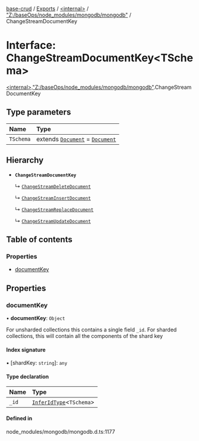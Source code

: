 [base-crud](../README.md) / [Exports](../modules.md) / [\<internal\>](../modules/internal_.md) / ["Z:/baseOps/node\_modules/mongodb/mongodb"](../modules/internal_._Z__baseOps_node_modules_mongodb_mongodb_.md) / ChangeStreamDocumentKey

# Interface: ChangeStreamDocumentKey\<TSchema\>

[\<internal\>](../modules/internal_.md).["Z:/baseOps/node\_modules/mongodb/mongodb"](../modules/internal_._Z__baseOps_node_modules_mongodb_mongodb_.md).ChangeStreamDocumentKey

## Type parameters

| Name | Type |
| :------ | :------ |
| `TSchema` | extends [`Document`](internal_.Document-1.md) = [`Document`](internal_.Document-1.md) |

## Hierarchy

- **`ChangeStreamDocumentKey`**

  ↳ [`ChangeStreamDeleteDocument`](internal_._Z__baseOps_node_modules_mongodb_mongodb_.ChangeStreamDeleteDocument.md)

  ↳ [`ChangeStreamInsertDocument`](internal_._Z__baseOps_node_modules_mongodb_mongodb_.ChangeStreamInsertDocument.md)

  ↳ [`ChangeStreamReplaceDocument`](internal_._Z__baseOps_node_modules_mongodb_mongodb_.ChangeStreamReplaceDocument.md)

  ↳ [`ChangeStreamUpdateDocument`](internal_._Z__baseOps_node_modules_mongodb_mongodb_.ChangeStreamUpdateDocument.md)

## Table of contents

### Properties

- [documentKey](internal_._Z__baseOps_node_modules_mongodb_mongodb_.ChangeStreamDocumentKey.md#documentkey)

## Properties

### documentKey

• **documentKey**: `Object`

For unsharded collections this contains a single field `_id`.
For sharded collections, this will contain all the components of the shard key

#### Index signature

▪ [shardKey: `string`]: `any`

#### Type declaration

| Name | Type |
| :------ | :------ |
| `_id` | [`InferIdType`](../modules/internal_._Z__baseOps_node_modules_mongodb_mongodb_.md#inferidtype)\<`TSchema`\> |

#### Defined in

node_modules/mongodb/mongodb.d.ts:1177
